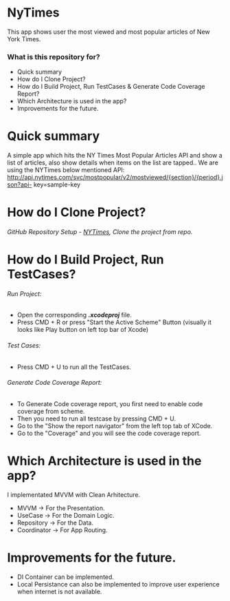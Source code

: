 # NyTimes
This app shows user the most viewed and most popular articles of New York Times.

### What is this repository for? ###

* Quick summary
* How do I Clone Project?
* How do I Build Project, Run TestCases & Generate Code Coverage Report?
* Which Architecture is used in the app?
* Improvements for the future.

# Quick summary
A simple app which hits the NY Times Most Popular Articles API and show a list of articles, also show details when items on the list are tapped..
We are using the NYTimes below mentioned API:
http://api.nytimes.com/svc/mostpopular/v2/mostviewed/{section}/{period}.json?api- key=sample-key

# How do I Clone Project?

###### GitHub Repository Setup - [NYTimes](https://github.com/MuhammadAhmedBaig/NyTimes.git), Clone the project from repo.

# How do I Build Project, Run TestCases?

###### Run Project:

- Open the corresponding ***.xcodeproj*** file.
- Press CMD + R or press "Start the Active Scheme" Button (visually it looks like Play button on left top bar of Xcode)


###### Test Cases:

- Press CMD + U to run all the TestCases.


###### Generate Code Coverage Report:

- To Generate Code coverage report, you first need to enable code coverage from scheme.
- Then you need to run all testcase by pressing CMD + U.
- Go to the "Show the report navigator" from the left top tab of XCode.
- Go to the "Coverage" and you will see the code coverage report.

# Which Architecture is used in the app?

I implementated MVVM with Clean Arhitecture.

- MVVM -> For the Presentation.
- UseCase -> For the Domain Logic.
- Repository -> For the Data.
- Coordinator -> For App Routing.


# Improvements for the future.

- DI Container can be implemented.
- Local Persistance can also be implemented to improve user experience when internet is not available.
